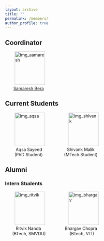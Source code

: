 ```yaml
---
layout: archive
title: ""
permalink: /members/
author_profile: true
---
```


<h2><b>Coordinator</b></h2>

&nbsp;&nbsp;&nbsp;&nbsp;&nbsp;&nbsp;&nbsp;&nbsp;<img src="https://samareshbera.github.io/images/Samaresh3.jpg"  alt="img_aamaresh" width = 100px height = 110px ><br>
&nbsp;&nbsp;&nbsp;&nbsp;&nbsp;&nbsp;&nbsp;[Samaresh Bera](https://samareshbera.github.io/)


<h2><b>Current Students</b></h2>

&nbsp;&nbsp;&nbsp;&nbsp;&nbsp;&nbsp;&nbsp;&nbsp;<img src="https://samareshbera.github.io/images/Aqsa.jpg"  alt="img_aqsa" width = 100px height = 110px > &nbsp;&nbsp;&nbsp;&nbsp;&nbsp; &nbsp;&nbsp;&nbsp;&nbsp;&nbsp;&nbsp;&nbsp;&nbsp;&nbsp;&nbsp;&nbsp;&nbsp; <img src="https://samareshbera.github.io/images/Shivank.png"  alt="img_shivank" width = 100px height = 110px ><br>
&nbsp;&nbsp;&nbsp;&nbsp;&nbsp;&nbsp;&nbsp;&nbsp;&nbsp;Aqsa Sayeed   &nbsp;&nbsp;&nbsp;&nbsp;&nbsp;&nbsp;&nbsp;&nbsp; &nbsp;&nbsp; &nbsp;&nbsp;&nbsp;&nbsp;&nbsp;&nbsp;&nbsp; Shivank Malik<br>
&nbsp;&nbsp;&nbsp;&nbsp;&nbsp;&nbsp;&nbsp;&nbsp;(PhD Student)  &nbsp;&nbsp;&nbsp;&nbsp;&nbsp; &nbsp;&nbsp;&nbsp;&nbsp;&nbsp;&nbsp;&nbsp;&nbsp;&nbsp;&nbsp; (MTech Student)


<h2><b>Alumni</b></h2>
<h3>Intern Students</h3>

&nbsp;&nbsp;&nbsp;&nbsp;&nbsp;&nbsp;&nbsp;&nbsp;<img src="https://samareshbera.github.io/images/Ritvik.jpg"  alt="img_ritvik" width = 100px height = 110px > &nbsp;&nbsp;&nbsp;&nbsp;&nbsp; &nbsp;&nbsp;&nbsp;&nbsp;&nbsp;&nbsp;&nbsp;&nbsp;&nbsp;&nbsp;&nbsp;&nbsp; <img src="https://samareshbera.github.io/images/Bhargav.jpg"  alt="img_bhargav" width = 100px height = 110px ><br>
&nbsp;&nbsp;&nbsp;&nbsp;&nbsp;&nbsp;&nbsp;&nbsp; Ritvik Nanda   &nbsp;&nbsp;&nbsp;&nbsp;&nbsp;&nbsp; &nbsp;&nbsp;&nbsp; &nbsp;&nbsp;&nbsp;&nbsp;&nbsp;&nbsp;&nbsp; Bhargav Chopra<br>
&nbsp;&nbsp;&nbsp;&nbsp;&nbsp;&nbsp;(BTech, SMVDU)  &nbsp;&nbsp;&nbsp; &nbsp;&nbsp;&nbsp;&nbsp;&nbsp;&nbsp;&nbsp;&nbsp;&nbsp;&nbsp;&nbsp;&nbsp;&nbsp;&nbsp; (BTech, VIT)
